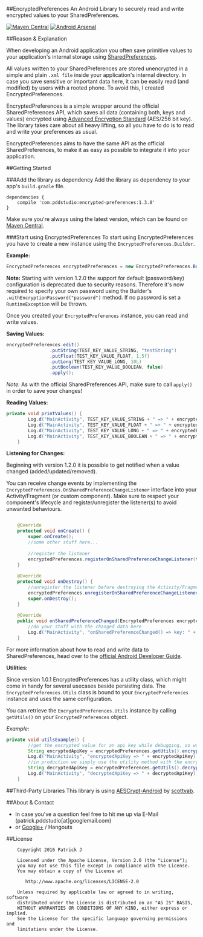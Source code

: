 ##EncryptedPreferences
An Android Library to securely read and write encrypted values to your SharedPreferences.

[![Maven Central](https://maven-badges.herokuapp.com/maven-central/com.pddstudio/encrypted-preferences/badge.svg)](https://maven-badges.herokuapp.com/maven-central/com.pddstudio/encrypted-preferences)
[![Android Arsenal](https://img.shields.io/badge/Android%20Arsenal-EncryptedPreferences-green.svg?style=true)](https://android-arsenal.com/details/1/4280)


##Reason & Explanation

When developing an Android application you often save primitive values to your application's internal storage using [SharedPreferences](https://developer.android.com/reference/android/content/SharedPreferences.html).

All values written to your SharedPreferences are stored unencrypted in a simple and plain `.xml file` inside your application's internal directory. In case you save sensitive or important data here, it can be easily read (and modified) by users with a rooted phone. To avoid this, I created EncryptedPreferences.

EncryptedPreferences is a simple wrapper around the official SharedPreferences API, which saves all data (containing both, keys and values) encrypted using [Advanced Encryption Standard](https://en.wikipedia.org/wiki/Advanced_Encryption_Standard) (AES/256 bit key). The library takes care about all heavy lifting, so all you have to do is to read and write your preferences as usual.

EncryptedPreferences aims to have the same API as the official SharedPreferences, to make it as easy as possible to integrate it into your application.

##Getting Started

###Add the library as dependency
Add the library as dependency to your app's `build.gradle` file.

```
dependencies {
    compile 'com.pddstudio:encrypted-preferences:1.3.0'
}
```
Make sure you're always using the latest version, which can be found on [Maven Central](http://search.maven.org/#artifactdetails%7Ccom.pddstudio%7Cencrypted-preferences).

###Start using EncryptedPreferences
To start using EncryptedPreferences you have to create a new instance using the `EncryptedPreferences.Builder`.

**Example:**

```java
EncryptedPreferences encryptedPreferences = new EncryptedPreferences.Builder(this).withEncryptionPassword("password").build();
```

**Note:** Starting with version 1.2.0 the support for default (password/key) configuration is deprecated due to security reasons. Therefore it's now required to specify your own password using the Builder's `.withEncryptionPassword("password")` method. If no password is set a `RuntimeException` will be thrown.

Once you created your `EncryptedPreferences` instance, you can read and write values.

**Saving Values:**

```java
encryptedPreferences.edit()
				.putString(TEST_KEY_VALUE_STRING, "testString")
				.putFloat(TEST_KEY_VALUE_FLOAT, 1.5f)
				.putLong(TEST_KEY_VALUE_LONG, 10L)
				.putBoolean(TEST_KEY_VALUE_BOOLEAN, false)
				.apply();
```

*Note:*
As with the official SharedPreferences API, make sure to call `apply()` in order to save your changes!

**Reading Values:**

```java
private void printValues() {
		Log.d("MainActivity", TEST_KEY_VALUE_STRING + " => " + encryptedPreferences.getString(TEST_KEY_VALUE_STRING, TEST_KEY_VALUE_STRING));
		Log.d("MainActivity", TEST_KEY_VALUE_FLOAT + " => " + encryptedPreferences.getFloat(TEST_KEY_VALUE_FLOAT, 0));
		Log.d("MainActivity", TEST_KEY_VALUE_LONG + " => " + encryptedPreferences.getLong(TEST_KEY_VALUE_LONG, 0));
		Log.d("MainActivity", TEST_KEY_VALUE_BOOLEAN + " => " + encryptedPreferences.getBoolean(TEST_KEY_VALUE_BOOLEAN, true));
	}
```

**Listening for Changes:**

Beginning with version 1.2.0 it is possible to get notified when a value changed (added/updated/removed). 

You can receive change events by implementing the `EncryptedPreferences.OnSharedPreferenceChangeListener` interface into your Activity/Fragment (or custom component). Make sure to respect your component's lifecycle and register/unregister the listener(s) to avoid unwanted behaviours.

```java

	@Override
	protected void onCreate() {
		super.onCreate();
		//some other stuff here...
		
		//register the listener
		encryptedPreferences.registerOnSharedPreferenceChangeListener(this);
	}
	
	@Override
	protected void onDestroy() {
		//unregister the listener before destroying the Activity/Fragment
		encryptedPreferences.unregisterOnSharedPreferenceChangeListener(this);
		super.onDestroy();
	}
	
	@Override
	public void onSharedPreferenceChanged(EncryptedPreferences encryptedPreferences, String key) {
		//do your stuff with the changed data here
		Log.d("MainActivity", "onSharedPreferenceChanged() => key: " + key);
	}

```

For more information about how to read and write data to SharedPreferences, head over to the [official Android Developer Guide](https://developer.android.com/training/basics/data-storage/shared-preferences.html).

**Utilities:**

Since version 1.0.1 EncryptedPreferences has a utility class, which might come in handy for several usecases beside persisting data. The `EncryptedPreferences.Utils` class is bound to your `EncryptedPreferences` instance and uses the same configuration.

You can retrieve the `EncryptedPreferences.Utils` instance by calling `getUtils()` on your `EncryptedPreferences` object.

*Example:*

```java
private void utilsExample() {
		//get the encrypted value for an api key while debugging, so we don't have to save the original api key as plain text in production.
		String encryptedApiKey = encryptedPreferences.getUtils().encryptStringValue("SOME_API_KEY_HERE");
		Log.d("MainActivity", "encryptedApiKey => " + encryptedApiKey);
		//in production we simply use the utility method with the encrypted value which we got from debugging.
		String decryptedApiKey = encryptedPreferences.getUtils().decryptStringValue(encryptedApiKey);
		Log.d("MainActivity", "decryptedApiKey => " + decryptedApiKey);
	}
```

##Third-Party Libraries
This library is using [AESCrypt-Android](https://github.com/scottyab/AESCrypt-Android) by [scottyab](https://github.com/scottyab).

##About & Contact
- In case you've a question feel free to hit me up via E-Mail (patrick.pddstudio[at]googlemail.com) 
- or [Google+](http://plus.google.com/+PatrickJung42) / Hangouts

##License
```
    Copyright 2016 Patrick J

    Licensed under the Apache License, Version 2.0 (the "License");
    you may not use this file except in compliance with the License.
    You may obtain a copy of the License at

       http://www.apache.org/licenses/LICENSE-2.0

    Unless required by applicable law or agreed to in writing, software
    distributed under the License is distributed on an "AS IS" BASIS,
    WITHOUT WARRANTIES OR CONDITIONS OF ANY KIND, either express or implied.
    See the License for the specific language governing permissions and
    limitations under the License.
```
